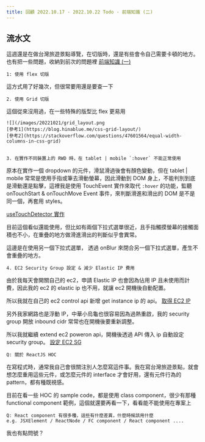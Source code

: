 ```yaml
---
title: 回顧 2022.10.17 - 2022.10.22 Todo - 前端知識 (二)
---
```


## 流水文

這週還是在做台灣旅遊景點導覽，在切版時，還是有些會令自己需要卡頓的地方。
也有把一些問題，收納到前次的問題裡 [前端知識 (一)](https://shengchih.github.io/2022/10/17/frontend-rwd/)

```
1: 使用 flex 切版
```
這方式用了好幾次，但很常要用還是要查一下

```
2. 使用 Grid 切版
```
這個從來沒用過，在一些特殊的版型比 flex 更易用
```
![](/images/20221021/grid_layout.png
[參考1](https://blog.hinablue.me/css-grid-layout/)
[參考2](https://stackoverflow.com/questions/47601564/equal-width-columns-in-css-grid)


3. 在實作不同裝置上的 RWD 時，在 tablet | mobile `:hover` 不能正常使用
```
原本在實作一個 dropdown 的元件，滑鼠滑過後會有顏色變動，但在 tablet | mobile 常常是使用手指或筆去滑動螢幕，因此滑動到 DOM 身上，不能判別到底是滑動還是點擊，這裡我是使用 TouchEvent 實作來取代 `:hover` 的功能，監聽 onTouchStart & onTouchMove Event 事件，來判斷滑進和滑出的 DOM 是不是同一個，再套用 styles。

[useTouchDetector 實作](https://github.com/ShengChih/Taiwan_Tourguide/blob/dev/src/hooks/useTouchDetector/index.ts)

目前這個看似還能使用，但比如有兩個下拉式選單很近，且手指觸摸螢幕的接觸面積也不小，在重疊的地方做滑進滑出的判斷似乎會異常。

這邊是在使用另一個下拉式選單， 透過 onBlur 來閉合另一個下拉式選單，產生不會重疊的地方。

```
4. EC2 Security Group 設定 & 減少 Elastic IP 費用
```
由於我每天會開關自己的 ec2，申請 Elastic IP 也會因為佔用 IP 且未使用而計費，因此我的 ec2 的 elastic ip 也不用，就讓 ec2 開機後自動配置。

所以我就在自己的 ec2 control api 新增 get instance ip 的 api。
[取得 EC2 IP](https://github.com/ShengChih/aws-ec2-power-switcher/blob/dev/lambda_func/ec2_control/api.py#L316)

另外我家網路也是浮動 IP，中華小烏龜也很容易因為過熱重啟，我的 security group 開放 inbound cidr 常常也在開機後要重新調整。

所以我就繼續 extend ec2 poweron api，開機後透過 API 傳入 ip 自動設定 security group。
[設定 EC2 SG](https://github.com/ShengChih/aws-ec2-power-switcher/blob/dev/lambda_func/ec2_control/api.py#L243)


```
Q: 關於 ReactJS HOC
```
在寫程式時，通常我自己會很關注別人怎麼寫這件事。我在寫台灣旅遊景點，就會想怎麼重用這些元件，或怎麼元件的 interface 才會好用，還有元件行為的 pattern，都有種既視感。

目前在看一些 HOC 的 sample code，都是使用 class component，很少有那種 functional component 範例，這個就還要再看一下，看看能不能使用在專案上


```
Q: React component 有很多種，這些有什麼差異，什麼時候該用什麼
e.g. JSXElement / ReactNode / FC component / React component ....
```
我也有點問號？